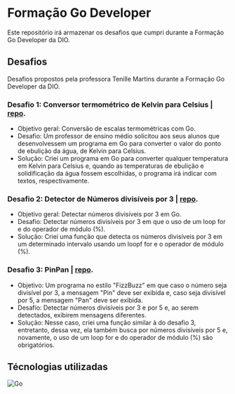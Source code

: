 # Formação Go Developer 
Este repositório irá armazenar os desafios que cumpri durante a Formação Go Developer da DIO.

## Desafios
Desafios propostos pela professora Tenille Martins durante a Formação Go Developer da DIO.

### Desafio 1: Conversor termométrico de Kelvin para Celsius | [repo](https://github.com/andrecodea/formacao-go-developer/blob/main/desafios/desafio%202/conversor.go).
- Objetivo geral: Conversão de escalas termométricas com Go.
- Desafio: Um professor de ensino médio solicitou aos seus alunos que desenvolvessem um programa em Go para converter o valor do ponto de ebulição da água, de Kelvin para Celsius.
- Solução: Criei um programa em Go para converter qualquer temperatura em Kelvin para Celsius e, quando as temperaturas de ebulição e solidificação da água fossem escolhidas, o programa irá indicar com textos, respectivamente.

### Desafio 2: Detector de Números divisíveis por 3 | [repo](https://github.com/andrecodea/formacao-go-developer/blob/main/desafios/desafio%201/divtres.go).
- Objetivo geral: Detectar números divisíveis por 3 em Go.
- Desafio: Detectar números divisíveis por 3 em que o uso de um loop for e do operador de módulo (%). 
- Solução: Criei uma função que detecta os números divisíveis por 3 em um determinado intervalo usando um loopf for e o operador de módulo (%).

### Desafio 3: PinPan | [repo](https://github.com/andrecodea/formacao-go-developer/blob/main/desafios/desafio%203/pinpan.go).
- Objetivo: Um programa no estilo "FizzBuzz" em que caso o número seja divisível por 3, a mensagem "Pin" deve ser exibida e, caso seja divisível por 5, a mensagem "Pan" deve ser exibida.
- Desafio: Detectar números divisíveis por 3 e por 5 e, ao serem detectados, exibirem mensagens diferentes.
- Solução: Nesse caso, criei uma função similar à do desafio 3, entretanto, dessa vez, ela também busca por números divisíveis por 5 e, novamente, o uso de um loop for e do operador de módulo (%) são obrigatórios.

## Técnologias utilizadas
![Go](https://img.shields.io/badge/go-%2300ADD8.svg?style=for-the-badge&logo=go&logoColor=white)
